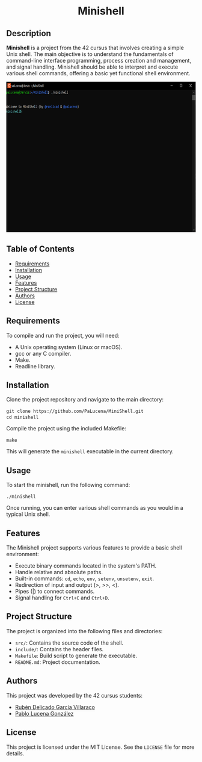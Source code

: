 
  <h1 align="center">Minishell</h1>

  <h2>Description</h2>
  <p><strong>Minishell</strong> is a project from the 42 cursus that involves creating a simple Unix shell. The main objective is to understand the fundamentals of command-line interface programming, process creation and management, and signal handling. Minishell should be able to interpret and execute various shell commands, offering a basic yet functional shell environment.</p>
  <div align="center"><img height="400" src="https://github.com/PaLucena/MiniShell/blob/master/img/terminal.PNG"></div>

  <h2>Table of Contents</h2>
  <ul>
      <li><a href="#requirements">Requirements</a></li>
      <li><a href="#installation">Installation</a></li>
      <li><a href="#usage">Usage</a></li>
      <li><a href="#features">Features</a></li>
      <li><a href="#project-structure">Project Structure</a></li>
      <li><a href="#authors">Authors</a></li>
      <li><a href="#license">License</a></li>
  </ul>

  <h2 id="requirements">Requirements</h2>
  <p>To compile and run the project, you will need:</p>
  <ul>
      <li>A Unix operating system (Linux or macOS).</li>
      <li>gcc or any C compiler.</li>
      <li>Make.</li>
      <li>Readline library.</li>
  </ul>

  <h2 id="installation">Installation</h2>
  <p>Clone the project repository and navigate to the main directory:</p>
  <pre><code>git clone https://github.com/PaLucena/MiniShell.git
cd minishell</code></pre>
  <p>Compile the project using the included Makefile:</p>
  <pre><code>make</code></pre>
  <p>This will generate the <code>minishell</code> executable in the current directory.</p>

  <h2 id="usage">Usage</h2>
  <p>To start the minishell, run the following command:</p>
  <pre><code>./minishell</code></pre>
  <p>Once running, you can enter various shell commands as you would in a typical Unix shell.</p>

  <h2 id="features">Features</h2>
  <p>The Minishell project supports various features to provide a basic shell environment:</p>
  <ul>
      <li>Execute binary commands located in the system's PATH.</li>
      <li>Handle relative and absolute paths.</li>
      <li>Built-in commands: <code>cd</code>, <code>echo</code>, <code>env</code>, <code>setenv</code>, <code>unsetenv</code>, <code>exit</code>.</li>
      <li>Redirection of input and output (>, >>, <).</li>
      <li>Pipes (|) to connect commands.</li>
      <li>Signal handling for <code>Ctrl+C</code> and <code>Ctrl+D</code>.</li>
  </ul>

  <h2 id="project-structure">Project Structure</h2>
  <p>The project is organized into the following files and directories:</p>
  <ul>
      <li><code>src/</code>: Contains the source code of the shell.</li>
      <li><code>include/</code>: Contains the header files.</li>
      <li><code>Makefile</code>: Build script to generate the executable.</li>
      <li><code>README.md</code>: Project documentation.</li>
  </ul>

  <h2 id="authors">Authors</h2>
  <p>This project was developed by the 42 cursus students:</p>
  <ul>
      <li><a href="https://github.com/rdelicado" target="_blank">Rubén Delicado García Villaraco</a></li>
      <li><a href="https://github.com/PaLucena" target="_blank">Pablo Lucena González</a></li>
  </ul>

  <h2 id="license">License</h2>
  <p>This project is licensed under the MIT License. See the <code>LICENSE</code> file for more details.</p>
